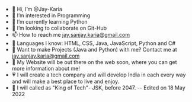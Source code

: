 - 👋 Hi, I’m @Jay-Karia
- 👀 I’m interested in Programming
- 🌱 I’m currently learning Python
- 💞️ I’m looking to collaborate on Git-Hub
- 📫 How to reach me jay.sanjay.karia@gmail.com
- 🎃 Languages I know: HTML, CSS, Java, JavaScript, Python and C# 
- 👀 Want to make Projects (Java and Python) with me? Contact me at jay.sanjay.karia@gmail.com
- 🌱 My Website will be out there on the web soon, where you can get more information about me!
- 💗 I will create a tech company and will develop India in each every way and will make a best place to live and enjoy.
- 🔴 I will called as "King of Tech"- JSK, before 2047. -- Edited on 18 May 2022
<!---
Jay-Karia/Jay-Karia is a ✨ special ✨ repository because its `README.md` (this file) appears on your GitHub profile.
You can click the Preview link to take a look at your changes.
--->
